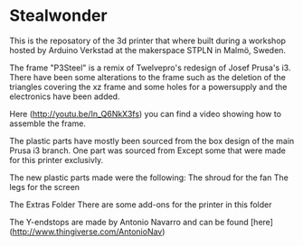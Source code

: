 Stealwonder
===========

This is the reposatory of the 3d printer that where built during a workshop hosted by Arduino Verkstad at the makerspace STPLN in Malmö, Sweden.

The frame "P3Steel" is a remix of Twelvepro's redesign of Josef Prusa's i3. There have been some alterations to the frame such as the deletion of the triangles covering the xz frame and some holes for a powersupply and the electronics have been added. 

Here (http://youtu.be/In_Q6NkX3fs﻿) you can find a video showing how to assemble the frame.

The plastic parts have mostly been sourced from the box design of the main Prusa i3 branch. One part was sourced from Except some that were made for this printer exclusivly. 

The new plastic parts made were the following:
The shroud for the fan
The legs for the screen

The Extras Folder
There are some add-ons for the printer in this folder

The Y-endstops are made by Antonio Navarro and can be found [here] (http://www.thingiverse.com/AntonioNav)
